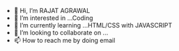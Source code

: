 - 👋 Hi, I’m RAJAT AGRAWAL
- 👀 I’m interested in ...Coding
- 🌱 I’m currently learning ...HTML/CSS with JAVASCRIPT
- 💞️ I’m looking to collaborate on ...
- 📫 How to reach me by doing email

<!---
agrawalrajat310/agrawalrajat310 is a ✨ special ✨ repository because its `README.md` (this file) appears on your GitHub profile.
You can click the Preview link to take a look at your changes.
--->
